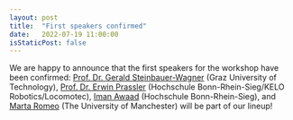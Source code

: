 ```yaml
---
layout: post
title:  "First speakers confirmed"
date:   2022-07-19 11:00:00
isStaticPost: false
---
```


We are happy to announce that the first speakers for the workshop have been confirmed: [Prof. Dr. Gerald Steinbauer-Wagner](https://online.tugraz.at/tug_online/visitenkarte.show_vcard?pPersonenId=9F13E369D9C1EA7F&pPersonenGruppe=3) (Graz University of Technology), [Prof. Dr. Erwin Prassler](https://www.h-brs.de/de/inf/prof-dr-erwin-prassler) (Hochschule Bonn-Rhein-Sieg/KELO Robotics/Locomotec), [Iman Awaad](https://www.h-brs.de/en/inf/iman-awaad) (Hochschule Bonn-Rhein-Sieg), and [Marta Romeo](https://www.research.manchester.ac.uk/portal/marta.romeo.html) (The University of Manchester) will be part of our lineup!
